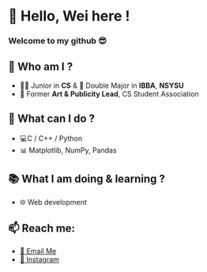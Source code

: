 # 💪 Hello, Wei here ! 
### Welcome to my github 😎
## 🤔 Who am I ? 
- 👨‍💻 Junior in **CS** & 💼 Double Major in **IBBA**, **NSYSU**
- 🎨 Former **Art & Publicity Lead**, CS Student Association
## 👀 What can I do ?
- 💻C / C++ / Python
- 📊 Matplotlib, NumPy, Pandas
## 📚 What I am doing & learning ?
- 🌐 Web development
## 📫 Reach me:
- [📧 Email Me](mailto:nt1600altis@gmail.com)
- [📸 Instagram](https://www.instagram.com/weichenli05/)


<!--
**WeiChen80percent/WeiChen80percent** is a ✨ _special_ ✨ repository because its `README.md` (this file) appears on your GitHub profile.

